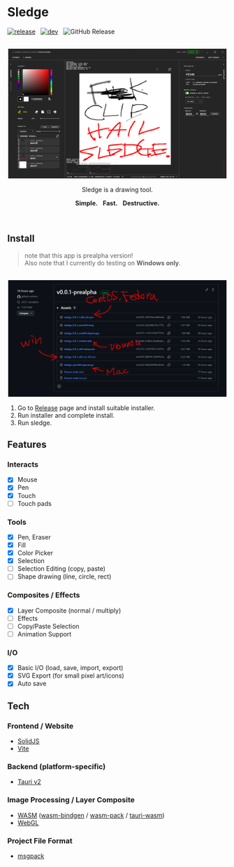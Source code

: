 # Sledge

[![release](https://github.com/Innsbluck-rh/sledge/actions/workflows/release.yml/badge.svg)](https://github.com/Innsbluck-rh/sledge/actions/workflows/release.yml)
&nbsp;
[![dev](https://github.com/Innsbluck-rh/sledge/actions/workflows/dev.yml/badge.svg)](https://github.com/Innsbluck-rh/sledge/actions/workflows/dev.yml)
&nbsp;
![GitHub Release](https://img.shields.io/github/v/release/Innsbluck-rh/sledge)

<div align="center">

<br/>

<img src="FCHS.png" alt="F.C.H.S." width=500 />

<br/>

Sledge is a drawing tool.

**Simple.**&nbsp;&nbsp;&nbsp;**Fast.**&nbsp;&nbsp;&nbsp;**Destructive.**

</div>

<br />

## Install

> note that this app is prealpha version!\
> Also note that I currently do testing on **Windows only**.

<div align="center">

<br/>

<img src="install_1.png" alt="download suitable installer." width=500 />

<br/>

</div>

1. Go to [Release](https://github.com/Innsbluck-rh/sledge/releases) page and install suitable installer.
2. Run installer and complete install.
3. Run sledge.

## Features

### Interacts

- [x] Mouse
- [x] Pen
- [x] Touch
- [ ] Touch pads

### Tools

- [x] Pen, Eraser
- [x] Fill
- [x] Color Picker
- [x] Selection
- [ ] Selection Editing (copy, paste)
- [ ] Shape drawing (line, circle, rect)

### Composites / Effects

- [x] Layer Composite (normal / multiply)
- [ ] Effects
- [ ] Copy/Paste Selection
- [ ] Animation Support

### I/O

- [x] Basic I/O (load, save, import, export)
- [x] SVG Export (for small pixel art/icons)
- [x] Auto save

## Tech

### Frontend / Website

- [SolidJS](https://github.com/solidjs/solid)
- [Vite](https://github.com/vitejs/vite)

### Backend (platform-specific)

- [Tauri v2](https://github.com/tauri-apps/tauri)

### Image Processing / Layer Composite

- [WASM](https://developer.mozilla.org/ja/docs/WebAssembly) ([wasm-bindgen](https://github.com/wasm-bindgen/wasm-bindgen) / [wasm-pack](https://github.com/drager/wasm-pack) / [tauri-wasm](https://github.com/nanoqsh/tauri-wasm))
- [WebGL](https://developer.mozilla.org/ja/docs/Web/API/WebGL_API)

### Project File Format

- [msgpack](https://msgpack.org/ja.html)
